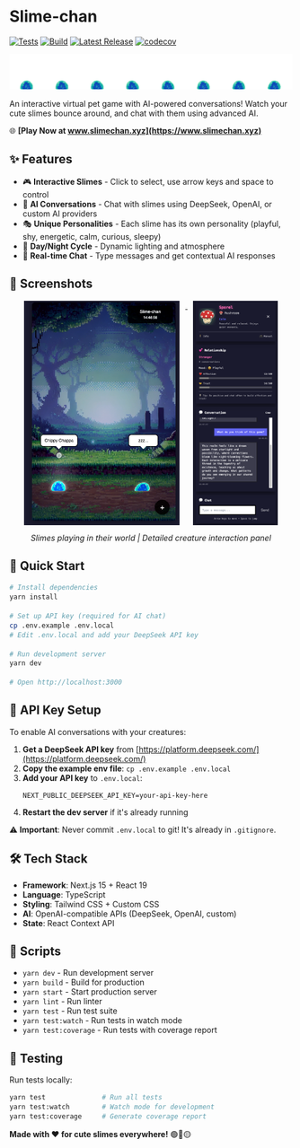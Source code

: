 # Slime-chan

[![Tests](https://github.com/mapleleafjack/slime-chan/actions/workflows/ci.yml/badge.svg)](https://github.com/mapleleafjack/slime-chan/actions/workflows/ci.yml)
[![Build](https://github.com/mapleleafjack/slime-chan/actions/workflows/build.yml/badge.svg)](https://github.com/mapleleafjack/slime-chan/actions/workflows/build.yml)
[![Latest Release](https://img.shields.io/github/v/release/mapleleafjack/slime-chan)](https://github.com/mapleleafjack/slime-chan/releases/latest)
[![codecov](https://codecov.io/gh/mapleleafjack/slime-chan/branch/main/graph/badge.svg)](https://codecov.io/gh/mapleleafjack/slime-chan)

![Slime-chan](public/assets/blue/idle.png)

An interactive virtual pet game with AI-powered conversations! Watch your cute slimes bounce around, and chat with them using advanced AI.

🌐 **[Play Now at www.slimechan.xyz](https://www.slimechan.xyz)**

## ✨ Features

- 🎮 **Interactive Slimes** - Click to select, use arrow keys and space to control
- 🤖 **AI Conversations** - Chat with slimes using DeepSeek, OpenAI, or custom AI providers
- 🎭 **Unique Personalities** - Each slime has its own personality (playful, shy, energetic, calm, curious, sleepy)
- 🌅 **Day/Night Cycle** - Dynamic lighting and atmosphere
- 💬 **Real-time Chat** - Type messages and get contextual AI responses

## 📸 Screenshots

<p align="center">
  <a href=".github/screenshots/gameplay.png">
    <img src=".github/screenshots/gameplay.png" alt="Gameplay" height="400" style="vertical-align: top; margin-right: 10px;" />
  </a>
  <a href=".github/screenshots/creature-detail.png">
    <img src=".github/screenshots/creature-detail.png" alt="Creature Detail" height="400" style="vertical-align: top; margin-left: 10px;" />
  </a>
</p>
<p align="center">
  <em>Slimes playing in their world | Detailed creature interaction panel</em>
</p>


## 🚀 Quick Start

```bash
# Install dependencies
yarn install

# Set up API key (required for AI chat)
cp .env.example .env.local
# Edit .env.local and add your DeepSeek API key

# Run development server
yarn dev

# Open http://localhost:3000
```

## 🔑 API Key Setup

To enable AI conversations with your creatures:

1. **Get a DeepSeek API key** from [https://platform.deepseek.com/](https://platform.deepseek.com/)
2. **Copy the example env file**: `cp .env.example .env.local`
3. **Add your API key** to `.env.local`:
   ```
   NEXT_PUBLIC_DEEPSEEK_API_KEY=your-api-key-here
   ```
4. **Restart the dev server** if it's already running

⚠️ **Important**: Never commit `.env.local` to git! It's already in `.gitignore`.


## 🛠️ Tech Stack

- **Framework**: Next.js 15 + React 19
- **Language**: TypeScript
- **Styling**: Tailwind CSS + Custom CSS
- **AI**: OpenAI-compatible APIs (DeepSeek, OpenAI, custom)
- **State**: React Context API

## 📝 Scripts

- `yarn dev` - Run development server
- `yarn build` - Build for production
- `yarn start` - Start production server
- `yarn lint` - Run linter
- `yarn test` - Run test suite
- `yarn test:watch` - Run tests in watch mode
- `yarn test:coverage` - Run tests with coverage report

## 🧪 Testing

Run tests locally:
```bash
yarn test              # Run all tests
yarn test:watch        # Watch mode for development
yarn test:coverage     # Generate coverage report
```


**Made with ❤️ for cute slimes everywhere!** 🟢🔴🟡
